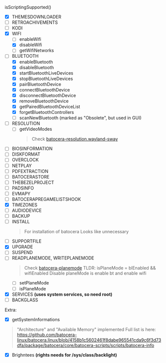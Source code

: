 isScriptingSupported()
- [x] THEMESDOWNLOADER
- [ ] RETROACHIVEMENTS
- [ ] KODI
- [x] WIFI
  - [ ] enableWifi
  - [x] disableWifi
  - [ ] getWifiNetworks
- [ ] BLUETOOTH
  - [x] enableBluetooth
  - [x] disableBluetooth
  - [x] startBluetoothLiveDevices
  - [x] stopBluetoothLiveDevices
  - [x] pairBluetoothDevice
  - [x] connectBluetoothDevice
  - [x] disconnectBluetoothDevice
  - [x] removeBluetoothDevice
  - [x] getPairedBluetoothDeviceList
  - [x] forgetBluetoothControllers
  - [ ] scanNewBluetooth (marked as "Obsolete", but used in GUI)
- [ ] RESOLUTION
  - [ ] getVideoModes
    > Check [batocera-resolution.wayland-sway](https://github.com/batocera-linux/batocera.linux/blob/4158b1c5602461f8dabe965541cda9c6f3d73dfa/package/batocera/core/batocera-resolution/scripts/resolution/batocera-resolution.wayland-sway)
- [ ] BIOSINFORMATION
- [ ] DISKFORMAT
- [ ] OVERCLOCK
- [ ] NETPLAY
- [ ] PDFEXTRACTION
- [ ] BATOCERASTORE
- [ ] THEBEZELPROJECT
- [ ] PADSINFO
- [ ] EVMAPY
- [ ] BATOCERAPREGAMELISTSHOOK
- [x] TIMEZONES
- [ ] AUDIODEVICE
- [ ] BACKUP
- [ ] INSTALL
    > For installation of batocera
    > Looks like unnecessary
- [ ] SUPPORTFILE
- [x] UPGRADE
- [ ] SUSPEND
- [ ] READPLANEMODE, WRITEPLANEMODE
    > Check [batocera-planemode](https://github.com/batocera-linux/batocera.linux/blob/4158b1c5602461f8dabe965541cda9c6f3d73dfa/package/batocera/core/batocera-scripts/scripts/batocera-planemode)
    > TLDR:
    > isPlaneMode = blEnabled && wifiEnabled
    > Disable planeMode is enable bt and enable wifi
  - [ ] setPlaneMode
  - [ ] isPlaneMode
- [x] SERVICES **(uses system services, so need root)**
- [ ] BACKGLASS

Extra:
- [x] getSystemInformations
> "Architecture" and "Available Memory" implemented
> Full list is here: https://github.com/batocera-linux/batocera.linux/blob/4158b1c5602461f8dabe965541cda9c6f3d73dfa/package/batocera/core/batocera-scripts/scripts/batocera-info
- [x] Brighntees **(rights needs for /sys/class/backlight)**
